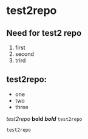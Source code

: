 # test2repo
## Need for test2 repo
1. first
2. second
3. trird
## test2repo:
* one
* two
* three

*test2repo*
**bold**
***bold*** 
`` test2repo ``
``` 
test2repo 
```
